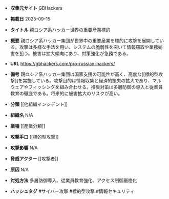 - **収集元サイト**
GBHackers

- **掲載日**
2025-09-15

- **タイトル**
親ロシア系ハッカー世界の重要産業標的

- **概要**
親ロシア系ハッカー集団が世界中の重要産業を標的に攻撃を展開している。攻撃は多様な手法を用い、システムの脆弱性を突いて情報窃取や業務妨害を狙う。被害は拡大傾向にあり、対策強化が急務である。

- **URL**
https://gbhackers.com/pro-russian-hackers/

- **備考**
親ロシア系ハッカー集団は国家支援の可能性が高く、高度な[[標的型攻撃]]を実施している。攻撃目的は情報収集と経済的損失の拡大であり、マルウェアやフィッシングを組み合わせる。推奨対策は多層防御の導入と従業員教育の徹底である。将来的に被害拡大のリスクが高い。

- **分類**
[[他組織インシデント]]

- **組織名**
N/A

- **業種**
[[産業分類]]

- **攻撃手口**
[[標的型攻撃]]

- **攻撃影響**
N/A

- **脅威アクター**
[[攻撃者]]

- **原因**
N/A

- **対処方法**
多層防御導入、従業員教育強化、アクセス制御厳格化

- **ハッシュタグ**
#サイバー攻撃 #標的型攻撃 #情報セキュリティ
